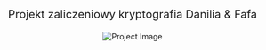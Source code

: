 <p align="center" style="font-size: 20px;"> Projekt zaliczeniowy kryptografia Danilia & Fafa </p>

<p align="center">
  <img src="https://github.com/fafa194/python-private/assets/51638888/c4286bc5-5c17-4be9-9ace-24fd243e7c72" alt="Project Image">
</p>
